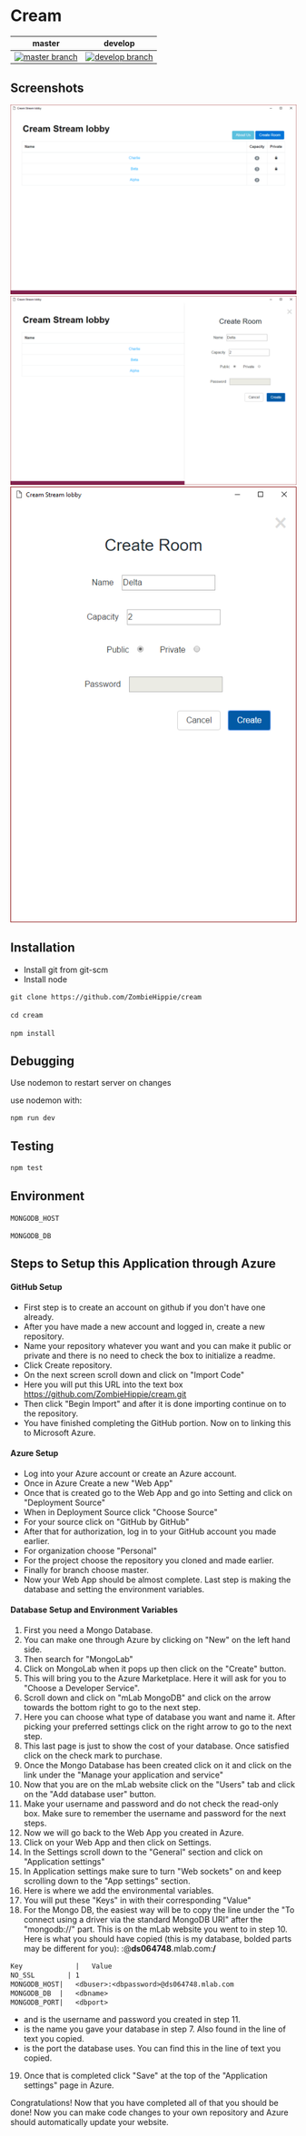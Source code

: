 # Cream
| master        | develop       |
| ------------- |:-------------:|
| [![master branch](https://travis-ci.org/ZombieHippie/cream.svg?branch=master)](https://travis-ci.org/ZombieHippie/cream/branches) | [![develop branch](https://travis-ci.org/ZombieHippie/cream.svg?branch=develop)](https://travis-ci.org/ZombieHippie/cream/branches) |

## Screenshots
![Lobby](documentation/screenshots/84af2ac-lobby.PNG)
![Lobby Create Room](documentation/screenshots/84af2ac-lobby-create-room.PNG)
![Lobby Create Room Mobile](documentation/screenshots/84af2ac-lobby-create-room-mobile.PNG)

## Installation

* Install git from git-scm
* Install node

```
git clone https://github.com/ZombieHippie/cream

cd cream

npm install
```

## Debugging

Use nodemon to restart server on changes

use nodemon with:

```
npm run dev
```

## Testing

```
npm test
```

## Environment

`MONGODB_HOST`

`MONGODB_DB`

## Steps to Setup this Application through Azure

#### GitHub Setup
* First step is to create an account on github if you don't have one already.
* After you have made a new account and logged in, create a new repository.
* Name your repository whatever you want and you can make it public or private and there is no need to check the box to initialize a readme.
* Click Create repository.
* On the next screen scroll down and click on "Import Code"
* Here you will put this URL into the text box https://github.com/ZombieHippie/cream.git
* Then click "Begin Import" and after it is done importing continue on to the repository.
* You have finished completing the GitHub portion. Now on to linking this to Microsoft Azure.

#### Azure Setup
* Log into your Azure account or create an Azure account.
* Once in Azure Create a new "Web App"
* Once that is created go to the Web App and go into Setting and click on "Deployment Source"
* When in Deployment Source click "Choose Source"
* For your source click on "GitHub by GitHub"
* After that for authorization, log in to your GitHub account you made earlier.
* For organization choose "Personal"
* For the project choose the repository you cloned and made earlier.
* Finally for branch choose master.
* Now your Web App should be almost complete. Last step is making the database and setting the environment variables.

#### Database Setup and Environment Variables
1. First you need a Mongo Database.
2. You can make one through Azure by clicking on "New" on the left hand side.
3. Then search for "MongoLab"
4. Click on MongoLab when it pops up then click on the "Create" button.
5. This will bring you to the Azure Marketplace. Here it will ask for you to "Choose a Developer Service".
6. Scroll down and click on "mLab MongoDB" and click on the arrow towards the bottom right to go to the next step.
7. Here you can choose what type of database you want and name it. After picking your preferred settings click on the right arrow to go to the next step.
8. This last page is just to show the cost of your database. Once satisfied click on the check mark to purchase.
9. Once the Mongo Database has been created click on it and click on the link under the "Manage your application and service"
10. Now that you are on the mLab website click on the "Users" tab and click on the "Add database user" button.
11. Make your username and password and do not check the read-only box. Make sure to remember the username and password for the next steps.
12. Now we will go back to the Web App you created in Azure.
13. Click on your Web App and then click on Settings.
14. In the Settings scroll down to the "General" section and click on "Application settings"
15. In Application settings make sure to turn "Web sockets" on and keep scrolling down to the "App settings" section.
16. Here is where we add the environmental variables.
17. You will put these "Keys" in with their corresponding "Value"
18. For the Mongo DB, the easiest way will be to copy the line under the "To connect using a driver via the standard MongoDB URI" after the "mongodb://" part. This is on the mLab website you went to in step 10. Here is what you should have copied (this is my database, bolded parts may be different for you):
	<dbuser>:<dbpassword>@**ds064748**.mlab.com:**<dbport>/<dbname>**

```
Key			    |	Value
NO_SSL		  |	1
MONGODB_HOST|	<dbuser>:<dbpassword>@ds064748.mlab.com
MONGODB_DB	|	<dbname>
MONGODB_PORT|	<dbport>
```

* <dbuser> and <dbpassword> is the username and password you created in step 11.
* <dbname> is the name you gave your database in step 7. Also found in the line of text you copied.
* <dbport> is the port the database uses. You can find this in the line of text you copied.

19. Once that is completed click "Save" at the top of the "Application settings" page in Azure.

Congratulations!
Now that you have completed all of that you should be done! Now you can make code changes to your own repository and Azure should automatically update your website.
